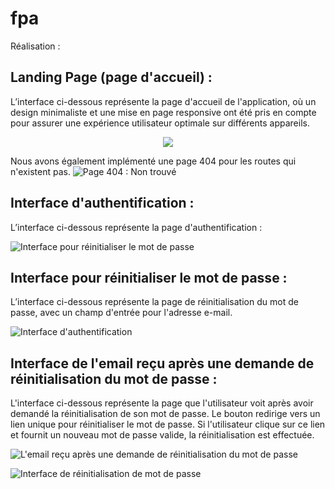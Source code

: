 # fpa
Réalisation :
## Landing Page (page d'accueil) :
L’interface ci-dessous représente la page d'accueil de l'application, où un design minimaliste et une mise en page responsive ont été pris en compte pour assurer une expérience utilisateur optimale sur différents appareils.
<div align="center">
	<img src="https://github.com/idboussadel/fpa/assets/113947156/1387b2d0-c0b6-4a37-93bd-57f683826ba6">
</div>

Nous avons également implémenté une page 404 pour les routes qui n'existent pas.
 ![Page 404 : Non trouvé](https://github.com/idboussadel/fpa/assets/113947156/7138b26c-94c4-423c-adf6-d96054ccf478)

## Interface d'authentification :
L’interface ci-dessous représente la page d'authentification :

 ![Interface pour réinitialiser le mot de passe](https://github.com/idboussadel/fpa/assets/113947156/b16de37e-48a5-4240-9e03-de728298fc56)

## Interface pour réinitialiser le mot de passe :
L’interface ci-dessous représente la page de réinitialisation du mot de passe, avec un champ d'entrée pour l'adresse e-mail.

 ![Interface d'authentification](https://github.com/idboussadel/fpa/assets/113947156/0378e117-3ef2-4fd3-9dab-7d1bf6a2fe23)

## Interface de l'email reçu après une demande de réinitialisation du mot de passe :
L'interface ci-dessous représente la page que l'utilisateur voit après avoir demandé la réinitialisation de son mot de passe. Le bouton redirige vers un lien unique pour réinitialiser le mot de passe. Si l'utilisateur clique sur ce lien et fournit un nouveau mot de passe valide, la réinitialisation est effectuée.

![L'email reçu après une demande de réinitialisation du mot de passe](https://github.com/idboussadel/fpa/assets/113947156/6ce84536-e5f5-4627-8b45-f707eee10620)

![Interface de réinitialisation de mot de passe](https://github.com/idboussadel/fpa/assets/113947156/66fe4961-6239-4b49-b689-0c72d2c6a010)
